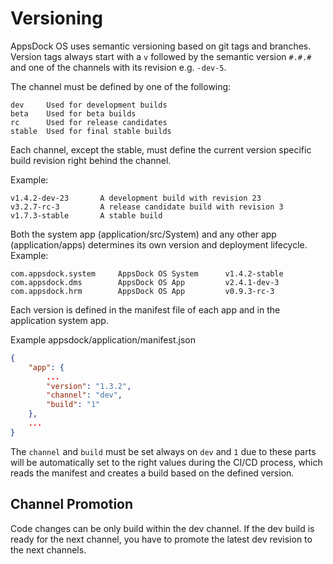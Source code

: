 # Versioning

AppsDock OS uses semantic versioning based on git tags and branches. Version tags always start with a `v` followed by the semantic version `#.#.#` and one of the channels with its revision e.g. `-dev-5`.

The channel must be defined by one of the following:

    dev     Used for development builds
    beta    Used for beta builds
    rc      Used for release candidates
    stable  Used for final stable builds

Each channel, except the stable, must define the current version specific build revision right behind the channel.

Example:

    v1.4.2-dev-23       A development build with revision 23
    v3.2.7-rc-3         A release candidate build with revision 3
    v1.7.3-stable       A stable build


Both the system app (application/src/System) and any other app (application/apps) determines its own version and deployment lifecycle.
Example:

    com.appsdock.system     AppsDock OS System      v1.4.2-stable
    com.appsdock.dms        AppsDock OS App         v2.4.1-dev-3
    com.appsdock.hrm        AppsDock OS App         v0.9.3-rc-3

Each version is defined in the manifest file of each app and in the application system app.

Example appsdock/application/manifest.json

~~~json
{
    "app": {
        ...
        "version": "1.3.2",
        "channel": "dev",
        "build": "1"
    },
    ...
}
~~~

The `channel` and `build` must be set always on `dev` and `1` due to these parts will be automatically set to the right values during the CI/CD process, which reads the manifest and creates a build based on the defined version. 

## Channel Promotion

Code changes can be only build within the dev channel. If the dev build is ready for the next channel, you have to promote the latest dev revision to the next channels. 

